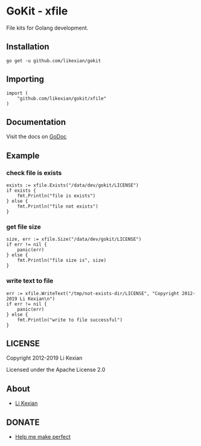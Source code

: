 # GoKit - xfile

File kits for Golang development.

## Installation

    go get -u github.com/likexian/gokit

## Importing

    import (
        "github.com/likexian/gokit/xfile"
    )

## Documentation

Visit the docs on [GoDoc](https://godoc.org/github.com/likexian/gokit/xfile)

## Example

### check file is exists

    exists := xfile.Exists("/data/dev/gokit/LICENSE")
    if exists {
        fmt.Println("file is exists")
    } else {
        fmt.Println("file not exists")
    }

### get file size

    size, err := xfile.Size("/data/dev/gokit/LICENSE")
    if err != nil {
        panic(err)
    } else {
        fmt.Println("file size is", size)
    }

### write text to file

    err := xfile.WriteText("/tmp/not-exists-dir/LICENSE", "Copyright 2012-2019 Li Kexian\n")
    if err != nil {
        panic(err)
    } else {
        fmt.Println("write to file successful")
    }

## LICENSE

Copyright 2012-2019 Li Kexian

Licensed under the Apache License 2.0

## About

- [Li Kexian](https://www.likexian.com/)

## DONATE

- [Help me make perfect](https://www.likexian.com/donate/)

